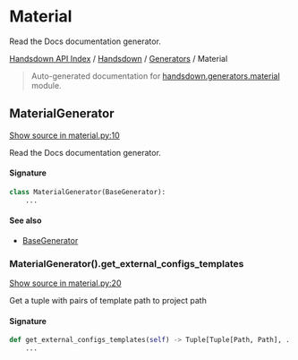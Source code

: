 # Material

Read the Docs documentation generator.

[Handsdown API Index](../../README.md#handsdown-api-index) / [Handsdown](../index.md#handsdown) / [Generators](./index.md#generators) / Material

> Auto-generated documentation for [handsdown.generators.material](https://github.com/vemel/handsdown/blob/main/handsdown/generators/material.py) module.

## MaterialGenerator

[Show source in material.py:10](https://github.com/vemel/handsdown/blob/main/handsdown/generators/material.py#L10)

Read the Docs documentation generator.

#### Signature

```python
class MaterialGenerator(BaseGenerator):
    ...
```

#### See also

- [BaseGenerator](./base.md#basegenerator)

### MaterialGenerator().get_external_configs_templates

[Show source in material.py:20](https://github.com/vemel/handsdown/blob/main/handsdown/generators/material.py#L20)

Get a tuple with pairs of template path to project path

#### Signature

```python
def get_external_configs_templates(self) -> Tuple[Tuple[Path, Path], ...]:
    ...
```
